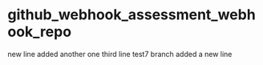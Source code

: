 # github_webhook_assessment_webhook_repo
new line added
another one
third line test7 branch
added a new line
